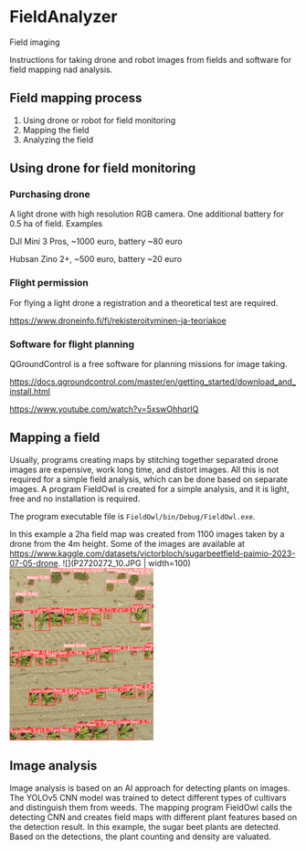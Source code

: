 # FieldAnalyzer
Field imaging

Instructions for taking drone and robot images from fields and software for field mapping nad analysis.

## Field mapping process
1.	Using drone or robot for field monitoring
2.	Mapping the field
3.	Analyzing the field

## Using drone for field monitoring
### Purchasing drone
A light drone with high resolution RGB camera. One additional battery for 0.5 ha of field.
Examples

DJI Mini 3 Pros, ~1000 euro, battery ~80 euro

Hubsan Zino 2+, ~500 euro, battery ~20 euro
### Flight permission
For flying a light drone a registration and a theoretical test are required.

https://www.droneinfo.fi/fi/rekisteroityminen-ja-teoriakoe
### Software for flight planning
QGroundControl is a free software for planning missions for image taking.

https://docs.qgroundcontrol.com/master/en/getting_started/download_and_install.html

https://www.youtube.com/watch?v=5xswOhhqrIQ

## Mapping a field
Usually, programs creating maps by stitching together separated drone images are expensive, work long time, and distort images. All this is not required for a simple field analysis, which can be done based on separate images. A program FieldOwl is created for a simple analysis, and it is light, free and no installation is required.

The program executable file is `FieldOwl/bin/Debug/FieldOwl.exe`.

In this example a 2ha field map was created from 1100 images taken by a drone from the 4m height. Some of the images are available at https://www.kaggle.com/datasets/victorbloch/sugarbeetfield-paimio-2023-07-05-drone.
![](P2720272_10.JPG | width=100)
<a href=""><img src="P2720272_10.JPG" width="50%" height="50%"></a>


## Image analysis
Image analysis is based on an AI approach for detecting plants on images. The YOLOv5 CNN model was trained to detect different types of cultivars and distinguish them from weeds. The mapping program FieldOwl calls the detecting CNN and creates field maps with different plant features based on the detection result.
In this example, the sugar beet plants are detected. Based on the detections, the plant counting and density are valuated.


